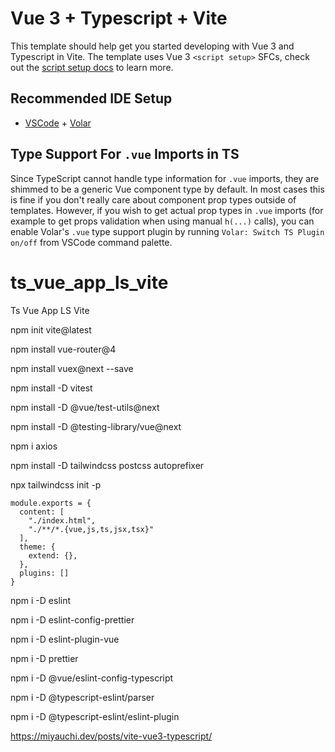 # Vue 3 + Typescript + Vite

This template should help get you started developing with Vue 3 and Typescript in Vite. The template uses Vue 3 `<script setup>` SFCs, check out the [script setup docs](https://v3.vuejs.org/api/sfc-script-setup.html#sfc-script-setup) to learn more.

## Recommended IDE Setup

- [VSCode](https://code.visualstudio.com/) + [Volar](https://marketplace.visualstudio.com/items?itemName=johnsoncodehk.volar)

## Type Support For `.vue` Imports in TS

Since TypeScript cannot handle type information for `.vue` imports, they are shimmed to be a generic Vue component type by default. In most cases this is fine if you don't really care about component prop types outside of templates. However, if you wish to get actual prop types in `.vue` imports (for example to get props validation when using manual `h(...)` calls), you can enable Volar's `.vue` type support plugin by running `Volar: Switch TS Plugin on/off` from VSCode command palette.

# ts_vue_app_ls_vite

Ts Vue App LS Vite

npm init vite@latest

npm install vue-router@4

npm install vuex@next --save

npm install -D vitest

npm install -D @vue/test-utils@next

npm install -D @testing-library/vue@next

npm i axios

npm install -D tailwindcss postcss autoprefixer

npx tailwindcss init -p

```
module.exports = {
  content: [
    "./index.html",    
    "./**/*.{vue,js,ts,jsx,tsx}"
  ],
  theme: {
    extend: {},
  },
  plugins: []
}
```
npm i -D eslint

npm i -D eslint-config-prettier

npm i -D eslint-plugin-vue

npm i -D prettier

npm i -D @vue/eslint-config-typescript

npm i -D @typescript-eslint/parser

npm i -D @typescript-eslint/eslint-plugin

https://miyauchi.dev/posts/vite-vue3-typescript/
